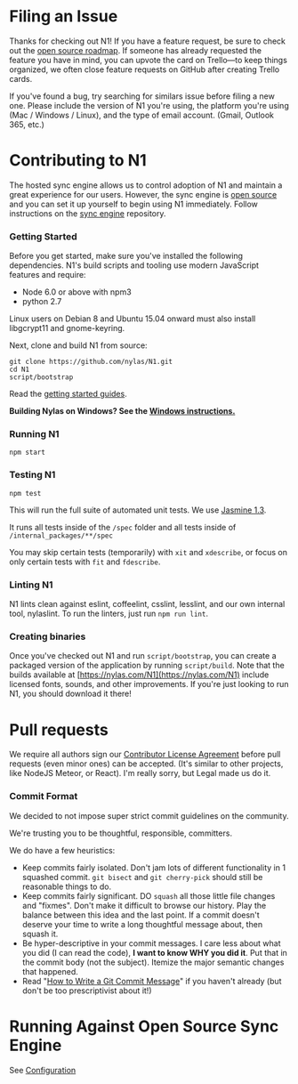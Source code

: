 # Filing an Issue

Thanks for checking out N1! If you have a feature request, be sure to check out the [open source roadmap](http://trello.com/b/hxsqB6vx/n1-open-source-roadmap). If someone has already requested
the feature you have in mind, you can upvote the card on Trello—to keep things organized, we
often close feature requests on GitHub after creating Trello cards.

If you've found a bug, try searching for similars issue before filing a new one. Please include
the version of N1 you're using, the platform you're using (Mac / Windows / Linux), and the
type of email account. (Gmail, Outlook 365, etc.)

# Contributing to N1

The hosted sync engine allows us to control adoption of N1 and maintain a great
experience for our users. However, the sync engine is
[open source](https://github.com/nylas/sync-engine) and you can set it
up yourself to begin using N1 immediately. Follow instructions on the [sync
engine](https://github.com/nylas/sync-engine) repository.

### Getting Started

Before you get started, make sure you've installed the following dependencies.
N1's build scripts and tooling use modern JavaScript features and require:

 - Node 6.0 or above with npm3
 - python 2.7

Linux users on Debian 8 and Ubuntu 15.04 onward must also install libgcrypt11
and gnome-keyring.

Next, clone and build N1 from source:

    git clone https://github.com/nylas/N1.git
    cd N1
    script/bootstrap

Read the [getting started guides](https://nylas.github.io/N1/getting-started/).

**Building Nylas on Windows? See the [Windows instructions.](https://github.com/nylas/N1/blob/master/docs/Windows.md)**

### Running N1

    npm start

### Testing N1

    npm test

This will run the full suite of automated unit tests. We use [Jasmine 1.3](http://jasmine.github.io/1.3/introduction.html).

It runs all tests inside of the `/spec` folder and all tests inside of
`/internal_packages/**/spec`

You may skip certain tests (temporarily) with `xit` and `xdescribe`, or focus on only certain tests with `fit` and `fdescribe`.

### Linting N1

N1 lints clean against eslint, coffeelint, csslint, lesslint, and our own internal
tool, nylaslint. To run the linters, just run `npm run lint`.

### Creating binaries

Once you've checked out N1 and run `script/bootstrap`, you can create a packaged
version of the application by running `script/build`. Note that the builds
available at [https://nylas.com/N1](https://nylas.com/N1) include licensed
fonts, sounds, and other improvements. If you're just looking to run N1, you
should download it there!


# Pull requests

We require all authors sign our [Contributor License
Agreement](https://www.nylas.com/cla.html) before pull requests (even
minor ones) can be accepted. (It's similar to other projects, like NodeJS
Meteor, or React). I'm really sorry, but Legal made us do it.

### Commit Format

We decided to not impose super strict commit guidelines on the community.

We're trusting you to be thoughtful, responsible, committers.

We do have a few heuristics:

- Keep commits fairly isolated. Don't jam lots of different functionality
  in 1 squashed commit. `git bisect` and `git cherry-pick` should still be
  reasonable things to do.
- Keep commits fairly significant. DO `squash` all those little file
  changes and "fixmes". Don't make it difficult to browse our history.
  Play the balance between this idea and the last point. If a commit
  doesn't deserve your time to write a long thoughtful message about, then
  squash it.
- Be hyper-descriptive in your commit messages. I care less about what
  you did (I can read the code), **I want to know WHY you did it**. Put
  that in the commit body (not the subject). Itemize the major semantic
  changes that happened.
- Read "[How to Write a Git Commit Message](http://chris.beams.io/posts/git-commit/)" if you haven't already (but don't be too prescriptivist about it!)

# Running Against Open Source Sync Engine

See [Configuration](https://github.com/nylas/N1/blob/master/CONFIGURATION.md)
